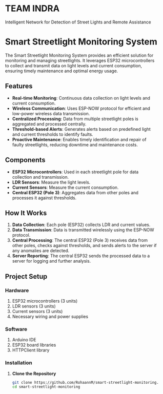 # TEAM INDRA
Intelligent Network for Detection of Street Lights and Remote Assistance

# Smart Streetlight Monitoring System

The Smart Streetlight Monitoring System provides an efficient solution for monitoring and managing streetlights. It leverages ESP32 microcontrollers to collect and transmit data on light levels and current consumption, ensuring timely maintenance and optimal energy usage.

## Features
- **Real-time Monitoring**: Continuous data collection on light levels and current consumption.
- **Wireless Communication**: Uses ESP-NOW protocol for efficient and low-power wireless data transmission.
- **Centralized Processing**: Data from multiple streetlight poles is aggregated and processed centrally.
- **Threshold-based Alerts**: Generates alerts based on predefined light and current thresholds to identify faults.
- **Proactive Maintenance**: Enables timely identification and repair of faulty streetlights, reducing downtime and maintenance costs.

## Components
- **ESP32 Microcontrollers**: Used in each streetlight pole for data collection and transmission.
- **LDR Sensors**: Measure the light levels.
- **Current Sensors**: Measure the current consumption.
- **Central ESP32 (Pole 3)**: Aggregates data from other poles and processes it against thresholds.

## How It Works
1. **Data Collection**: Each pole (ESP32) collects LDR and current values.
2. **Data Transmission**: Data is transmitted wirelessly using the ESP-NOW protocol.
3. **Central Processing**: The central ESP32 (Pole 3) receives data from other poles, checks against thresholds, and sends alerts to the server if any anomalies are detected.
4. **Server Reporting**: The central ESP32 sends the processed data to a server for logging and further analysis.

## Project Setup

### Hardware
1. ESP32 microcontrollers (3 units)
2. LDR sensors (3 units)
3. Current sensors (3 units)
4. Necessary wiring and power supplies

### Software
1. Arduino IDE
2. ESP32 board libraries
3. HTTPClient library

### Installation

1. **Clone the Repository**
   ```bash
   git clone https://github.com/RohaannM/smart-streetlight-monitoring.git
   cd smart-streetlight-monitoring
